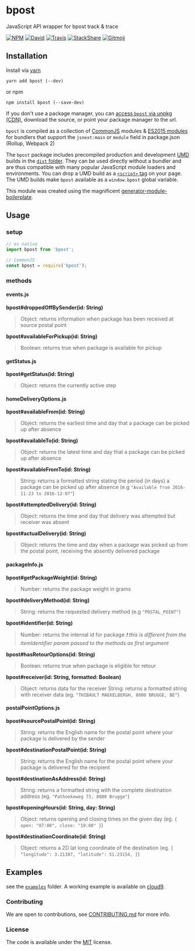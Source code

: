 # bpost

JavaScript API wrapper for bpost track &amp; trace

[![NPM](https://img.shields.io/npm/v/bpost.svg?style=flat-square)](https://www.npmjs.com/package/bpost)
[![David](https://img.shields.io/david/thibmaek/bpost.svg?style=flat-square)](https://david-dm.org/thibmaek/bpost)
[![Travis](https://img.shields.io/travis/thibmaek/bpost/master.svg?style=flat-square)](https://travis-ci.org/thibmaek/bpost)
[![StackShare](https://img.shields.io/badge/tech-stack-0690fa.svg?style=flat-square)](https://stackshare.io/thibmaek/bpost)
[![Gitmoji](https://img.shields.io/badge/gitmoji-%20😜%20😍-FFDD67.svg?style=flat-square)](https://gitmoji.carloscuesta.me/)

## Installation

Install via [yarn](https://github.com/yarnpkg/yarn)

	yarn add bpost (--dev)

or npm

	npm install bpost (--save-dev)


If you don't use a package manager, you can [access `bpost` via unpkg (CDN)](https://unpkg.com/bpost/), download the source, or point your package manager to the url.

`bpost` is compiled as a collection of [CommonJS](http://webpack.github.io/docs/commonjs.html) modules & [ES2015 modules](http://www.2ality.com/2014/09/es6-modules-final.html) for bundlers that support the `jsnext:main` or `module` field in package.json (Rollup, Webpack 2)

The `bpost` package includes precompiled production and development [UMD](https://github.com/umdjs/umd) builds in the [`dist` folder](https://unpkg.com/bpost/dist/). They can be used directly without a bundler and are thus compatible with many popular JavaScript module loaders and environments. You can drop a UMD build as a [`<script>` tag](https://unpkg.com/bpost) on your page. The UMD builds make `bpost` available as a `window.bpost` global variable.

This module was created using the magnificent [generator-module-boilerplate](https://github.com/duivvv/generator-module-boilerplate).

## Usage

### setup

```js
// es native
import bpost from 'bpost';

// CommonJS
const bpost = require('bpost');
```

### methods
#### events.js
__bpost#droppedOffBySender(id: String)__
> Object: returns information when package has been received at source postal point

__bpost#availableForPickup(id: String)__
> Boolean: returns true when package is available for pickup

#### getStatus.js
__bpost#getStatus(id: String)__
> Object: returns the currently active step

#### homeDeliveryOptions.js
__bpost#availableFrom(id: String)__
> Object: returns the earliest time and day that a package can be picked up after absence

__bpost#availableTo(id: String)__
> Object: returns the latest time and day that a package can be picked up after absence

__bpost#availableFromTo(id: String)__
> String: returns a formatted string stating the period (in days) a package can be picked up after absence
(e.g `"Available from 2016-11-23 to 2016-12-07"`)

__bpost#attemptedDelivery(id: String)__
> Object: returns the time and day that delivery was attempted but receiver was absent

__bpost#actualDelivery(id: String)__
> Object: returns the time and day when a package was picked up from the postal point, receiving the absently delivered package

#### packageInfo.js
__bpost#getPackageWeight(id: String)__
> Number: returns the package weight in grams

__bpost#deliveryMethod(id: String)__
> String: returns the requested delivery method
(e.g `"POSTAL_POINT"`)

__bpost#identifier(id: String)__
> Number: returns the internal id for package
_❗ this is different from the itemIdentifier param passed to the methods as first argument_

__bpost#hasRetourOptions(id: String)__
> Boolean: returns true when package is eligible for retour

__bpost#receiver(id: String, formatted: Boolean)__
> Object: returns data for the receiver
> String: returns a formatted string with receiver data
(eg. `"THIBAULT MAEKELBERGH, 8000 BRUGGE, BE"`)

#### postalPointOptions.js
__bpost#sourcePostalPoint(id: String)__
> String: returns the English name for the postal point where your package is delivered by the sender

__bpost#destinationPostalPoint(id: String)__
> String: returns the English name for the postal point where your package is delivered for the recipient

__bpost#destinationAsAddress(id: String)__
> String: returns a formatted string with the complete destination address
(eg. `"Pathoekeweg 73, 8000 Brugge"`)

__bpost#openingHours(id: String, day: String)__
> Object: returns opening and closing times on the given day
(eg. `{ open: "07:00", close: "19:00" }`)

__bpost#destinationCoordinate(id: String)__
> Object: returns a 2D lat long coordinate of the destination
(eg. `{ "longitude": 3.21387, "latitude": 51.23154, }`)


## Examples

see the [`examples`](example/) folder. A working example is available on [cloud9](https://ide.c9.io/thibmaek_1/bpost).

### Contributing
We are open to contributions, see [CONTRIBUTING.md](CONTRIBUTING.md) for more info.

### License

The code is available under the [MIT](LICENSE) license.
